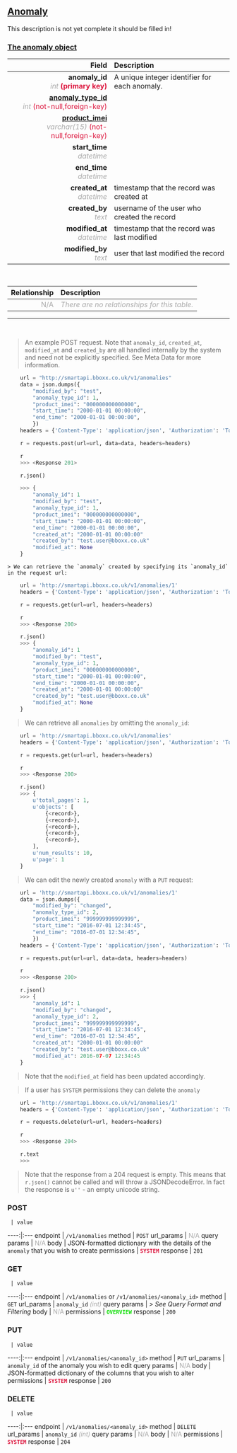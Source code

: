 ## <u>Anomaly</u>
This description is not yet complete it should be filled in!


### <u>The anomaly object</u>

Field | Description
------:|:------------
__anomaly_id__ <br><font color="DarkGray">_int_</font> <font color="Crimson">__(primary key)__</font> | A unique integer identifier for each anomaly.
__<a href="/#anomaly-type">anomaly_type_id</a>__ <br><font color="DarkGray">_int_</font> <font color="Crimson">(not-null,foreign-key)</font> | 
__<a href="/#product">product_imei</a>__ <br><font color="DarkGray">_varchar(15)_</font> <font color="Crimson">(not-null,foreign-key)</font> | 
__start_time__ <br><font color="DarkGray">_datetime_</font> <font color="Crimson"></font> | 
__end_time__ <br><font color="DarkGray">_datetime_</font> <font color="Crimson"></font> | 
__created_at__  <br><font color="DarkGray">_datetime_</font> | timestamp that the record was created at
__created_by__  <br><font color="DarkGray">_text_</font>| username of the user who created the record
__modified_at__ <br><font color="DarkGray">_datetime_</font>| timestamp that the record was last modified
__modified_by__ <br><font color="DarkGray">_text_</font>| user that last modified the record


<br>

Relationship | Description
-------------:|:------------
<font color="DarkGray">N/A</font> | <font color="DarkGray">_There are no relationships for this table._</font>

<hr>
<br>

> An example POST request. Note that `anomaly_id`, `created_at`, `modified_at` and `created_by` are all handled internally by the system and need not be explicitly specified. See Meta Data for more information.

```python
    url = "http://smartapi.bboxx.co.uk/v1/anomalies"
    data = json.dumps({
		"modified_by": "test",
		"anomaly_type_id": 1,
		"product_imei": "000000000000000",
		"start_time": "2000-01-01 00:00:00",
		"end_time": "2000-01-01 00:00:00",
		})
    headers = {'Content-Type': 'application/json', 'Authorization': 'Token token=A_VALID_TOKEN'}

    r = requests.post(url=url, data=data, headers=headers)

    r
    >>> <Response 201>

    r.json()

    >>> {
		"anomaly_id": 1
		"modified_by": "test",
		"anomaly_type_id": 1,
		"product_imei": "000000000000000",
		"start_time": "2000-01-01 00:00:00",
		"end_time": "2000-01-01 00:00:00",
		"created_at": "2000-01-01 00:00:00"
		"created_by": "test.user@bboxx.co.uk"
		"modified_at": None
	}
```

    > We can retrieve the `anomaly` created by specifying its `anomaly_id` in the request url:

```python
    url = 'http://smartapi.bboxx.co.uk/v1/anomalies/1'
    headers = {'Content-Type': 'application/json', 'Authorization': 'Token token=A_VALID_TOKEN'}

    r = requests.get(url=url, headers=headers)

    r
    >>> <Response 200>

    r.json()
    >>> {
		"anomaly_id": 1
		"modified_by": "test",
		"anomaly_type_id": 1,
		"product_imei": "000000000000000",
		"start_time": "2000-01-01 00:00:00",
		"end_time": "2000-01-01 00:00:00",
		"created_at": "2000-01-01 00:00:00"
		"created_by": "test.user@bboxx.co.uk"
		"modified_at": None
	}
```

> We can retrieve all `anomalies` by omitting the `anomaly_id`:

```python
    url = 'http://smartapi.bboxx.co.uk/v1/anomalies'
    headers = {'Content-Type': 'application/json', 'Authorization': 'Token token=A_VALID_TOKEN'}

    r = requests.get(url=url, headers=headers)

    r
    >>> <Response 200>

    r.json()
    >>> {
        u'total_pages': 1,
        u'objects': [
            {<record>},
            {<record>},
            {<record>},
            {<record>},
            {<record>},
        ],
        u'num_results': 10,
        u'page': 1
    }
```

> We can edit the newly created `anomaly` with a `PUT` request:

```python
    url = 'http://smartapi.bboxx.co.uk/v1/anomalies/1'
    data = json.dumps({
		"modified_by": "changed",
		"anomaly_type_id": 2,
		"product_imei": "999999999999999",
		"start_time": "2016-07-01 12:34:45",
		"end_time": "2016-07-01 12:34:45",
		})
    headers = {'Content-Type': 'application/json', 'Authorization': 'Token token=A_VALID_TOKEN'}

    r = requests.put(url=url, data=data, headers=headers)

    r
    >>> <Response 200>

    r.json()
    >>> {
		"anomaly_id": 1
		"modified_by": "changed",
		"anomaly_type_id": 2,
		"product_imei": "999999999999999",
		"start_time": "2016-07-01 12:34:45",
		"end_time": "2016-07-01 12:34:45",
		"created_at": "2000-01-01 00:00:00"
		"created_by": "test.user@bboxx.co.uk"
		"modified_at": 2016-07-07 12:34:45
	}
```
> Note that the `modified_at` field has been updated accordingly.

> If a user has `SYSTEM` permissions they can delete the `anomaly`

```python
    url = 'http://smartapi.bboxx.co.uk/v1/anomalies/1'
    headers = {'Content-Type': 'application/json', 'Authorization': 'Token token=A_VALID_TOKEN'}

    r = requests.delete(url=url, headers=headers)

    r
    >>> <Response 204>

    r.text
    >>>
```
> Note that the response from a 204 request is empty. This means that `r.json()` cannot be called and will throw a JSONDecodeError. In fact the response is `u''` - an empty unicode string.



### POST
     | value
 ----:|:---
endpoint | `/v1/anomalies`
method | `POST`
url_params | <font color="DarkGray">N/A</font>
query params | <font color="DarkGray">N/A</font>
body | JSON-formatted dictionary with the details of the `anomaly` that you wish to create
permissions | <font color="Crimson">__`SYSTEM`__</font>
response | `201`

### GET
     | value
 ----:|:---
endpoint | `/v1/anomalies` or `/v1/anomalies/<anomaly_id>`
method | `GET`
url_params | `anomaly_id` <font color="DarkGray">_(int)_</font>
query params | *> See Query Format and Filtering*
body | <font color="DarkGray">N/A</font>
permissions | <font color="Jade">__`OVERVIEW`__</font>
response | `200`

### PUT
     | value
 ----:|:---
endpoint | `/v1/anomalies/<anomaly_id>`
method | `PUT`
url_params | `anomaly_id` of the anomaly you wish to edit
query params | <font color="DarkGray">N/A</font>
body | JSON-formatted dictionary of the columns that you wish to alter
permissions | <font color="Crimson">__`SYSTEM`__</font>
response | `200`

### DELETE
     | value
 ----:|:---
endpoint | `/v1/anomalies/<anomaly_id>`
method | `DELETE`
url_params | `anomaly_id` <font color="DarkGray">_(int)_</font>
query params | <font color="DarkGray">N/A</font>
body | <font color="DarkGray">N/A</font>
permissions | <font color="Crimson">__`SYSTEM`__</font>
response | `204`

    